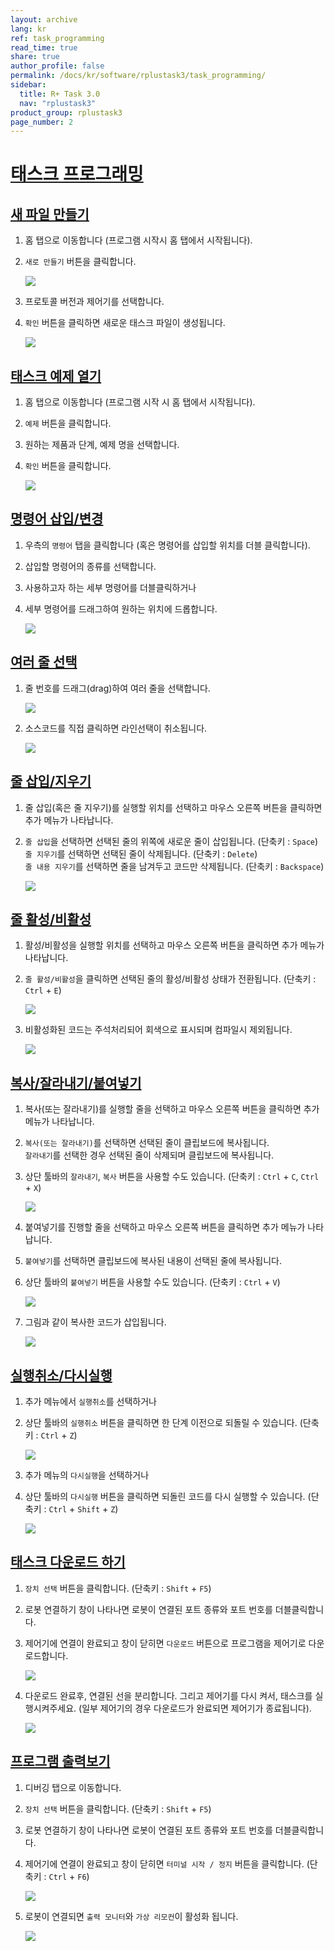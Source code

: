 ```yaml
---
layout: archive
lang: kr
ref: task_programming
read_time: true
share: true
author_profile: false
permalink: /docs/kr/software/rplustask3/task_programming/
sidebar:
  title: R+ Task 3.0
  nav: "rplustask3"
product_group: rplustask3
page_number: 2
---
```


<style>body {counter-reset: h1 2 !important;}</style>

# [태스크 프로그래밍](#태스크-프로그래밍)

## [새 파일 만들기](#새-파일-만들기)

1. 홈 탭으로 이동합니다 (프로그램 시작시 홈 탭에서 시작됩니다).
2. `새로 만들기` 버튼을 클릭합니다.

    ![](/assets/images/sw/rplus_task3_kr/task3_008.png)

3. 프로토콜 버전과 제어기를 선택합니다.
4. `확인` 버튼을 클릭하면 새로운 태스크 파일이 생성됩니다.

    ![](/assets/images/sw/rplus_task3_kr/task3_009.png)

## [태스크 예제 열기](#태스크-예제-열기)

1. 홈 탭으로 이동합니다 (프로그램 시작 시 홈 탭에서 시작됩니다).
2. `예제` 버튼을 클릭합니다.
3. 원하는 제품과 단계, 예제 명을 선택합니다.
4. `확인` 버튼을 클릭합니다.

    ![](/assets/images/sw/rplus_task3_kr/task3_010.png)

## [명령어 삽입/변경](#명령어-삽입변경)

1. 우측의 `명령어` 탭을 클릭합니다 (혹은 명령어를 삽입할 위치를 더블 클릭합니다).
2. 삽입할 명령어의 종류를 선택합니다.
3. 사용하고자 하는 세부 명령어를 더블클릭하거나
4. 세부 명령어를 드래그하여 원하는 위치에 드롭합니다.

    ![](/assets/images/sw/rplus_task3_kr/task3_011.png)

## [여러 줄 선택](#여러-줄-선택)

1. 줄 번호를 드래그(drag)하여 여러 줄을 선택합니다.

    ![](/assets/images/sw/rplus_task3_kr/task3_012.png)

2. 소스코드를 직접 클릭하면 라인선택이 취소됩니다.

    ![](/assets/images/sw/rplus_task3_kr/task3_013.png)

## [줄 삽입/지우기](#줄-삽입지우기)

1. 줄 삽입(혹은 줄 지우기)를 실행할 위치를 선택하고 마우스 오른쪽 버튼을 클릭하면 추가 메뉴가 나타납니다.
2. `줄 삽입`을 선택하면 선택된 줄의 위쪽에 새로운 줄이 삽입됩니다. (단축키 : `Space`)  
  `줄 지우기`를 선택하면 선택된 줄이 삭제됩니다. (단축키 : `Delete`)  
  `줄 내용 지우기`를 선택하면 줄을 남겨두고 코드만 삭제됩니다. (단축키 : `Backspace`)

    ![](/assets/images/sw/rplus_task3_kr/task3_014.png)

## [줄 활성/비활성](#줄-활성비활성)

1. 활성/비활성을 실행할 위치를 선택하고 마우스 오른쪽 버튼을 클릭하면 추가 메뉴가 나타납니다.
2. `줄 활성/비활성`을 클릭하면 선택된 줄의 활성/비활성 상태가 전환됩니다. (단축키 : `Ctrl` + `E`)

    ![](/assets/images/sw/rplus_task3_kr/task3_015.png)

3. 비활성화된 코드는 주석처리되어 회색으로 표시되며 컴파일시 제외됩니다.

    ![](/assets/images/sw/rplus_task3_kr/task3_016.png)

## [복사/잘라내기/붙여넣기](#복사잘라내기붙여넣기)

1. 복사(또는 잘라내기)를 실행할 줄을 선택하고 마우스 오른쪽 버튼을 클릭하면 추가 메뉴가 나타납니다.
2. `복사(또는 잘라내기)`를 선택하면 선택된 줄이 클립보드에 복사됩니다.  
  `잘라내기`를 선택한 경우 선택된 줄이 삭제되며 클립보드에 복사됩니다.

3. 상단 툴바의 `잘라내기`, `복사` 버튼을 사용할 수도 있습니다. (단축키 : `Ctrl` + `C`, `Ctrl` + `X`)

    ![](/assets/images/sw/rplus_task3_kr/task3_017.png)

4. 붙여넣기를 진행할 줄을 선택하고 마우스 오른쪽 버튼을 클릭하면 추가 메뉴가 나타납니다.
5. `붙여넣기`를 선택하면 클립보드에 복사된 내용이 선택된 줄에 복사됩니다.
6. 상단 툴바의 `붙여넣기` 버튼을 사용할 수도 있습니다. (단축키 : `Ctrl` + `V`)

    ![](/assets/images/sw/rplus_task3_kr/task3_018.png)

7. 그림과 같이 복사한 코드가 삽입됩니다.

    ![](/assets/images/sw/rplus_task3_kr/task3_019.png)

## [실행취소/다시실행](#실행취소다시실행)

1. 추가 메뉴에서 `실행취소`를 선택하거나
2. 상단 툴바의 `실행취소` 버튼을 클릭하면 한 단계 이전으로 되돌릴 수 있습니다. (단축키 : `Ctrl` + `Z`)

    ![](/assets/images/sw/rplus_task3_kr/task3_020.png)

3. 추가 메뉴의 `다시실행`을 선택하거나
4. 상단 툴바의 `다시실행` 버튼을 클릭하면 되돌린 코드를 다시 실행할 수 있습니다. (단축키 : `Ctrl` + `Shift` + `Z`)

    ![](/assets/images/sw/rplus_task3_kr/task3_021.png)

## [태스크 다운로드 하기](#태스크-다운로드-하기)

1. `장치 선택` 버튼을 클릭합니다. (단축키 : `Shift` + `F5`)
2. 로봇 연결하기 창이 나타나면 로봇이 연결된 포트 종류와 포트 번호를 더블클릭합니다.
3. 제어기에 연결이 완료되고 창이 닫히면 `다운로드` 버튼으로 프로그램을 제어기로 다운로드합니다.

    ![](/assets/images/sw/rplus_task3_kr/task3_022.png)

4. 다운로드 완료후, 연결된 선을 분리합니다. 그리고 제어기를 다시 켜서, 태스크를 실행시켜주세요. (일부 제어기의 경우 다운로드가 완료되면 제어기가 종료됩니다).

    ![](/assets/images/sw/rplus_task3_kr/task3_023.png)

## [프로그램 출력보기](#프로그램-출력보기)

1. 디버깅 탭으로 이동합니다.
2. `장치 선택` 버튼을 클릭합니다. (단축키 : `Shift` + `F5`)
3. 로봇 연결하기 창이 나타나면 로봇이 연결된 포트 종류와 포트 번호를 더블클릭합니다.
4. 제어기에 연결이 완료되고 창이 닫히면 `터미널 시작 / 정지` 버튼을 클릭합니다. (단축키 : `Ctrl` + `F6`)

    ![](/assets/images/sw/rplus_task3_kr/task3_024.png)

6. 로봇이 연결되면 `출력 모니터`와 `가상 리모컨`이 활성화 됩니다.

    ![](/assets/images/sw/rplus_task3_kr/task3_025.png)
